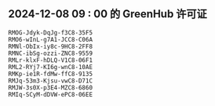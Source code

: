 ## 2024-12-08 09 : 00 的 GreenHub 许可证
```
RMOG-Jdyk-DqJg-f3C8-35F5
RMO6-wInL-g7A1-JCC8-C06A
RMNl-ObIx-iy8c-9HC8-2FF8
RMNC-ibSg-ozzi-ZNC8-9559
RMLr-klxF-hDLQ-V1C8-06F1
RML2-RYj7-KI6g-wnC8-10AE
RMKp-ie1R-fdMw-ffC8-9135
RMJq-53m3-Kjsu-vwC8-D71C
RMJW-3s0X-p3E4-MZC8-6860
RMIq-SCyM-dDVW-ePC8-06EE
```
